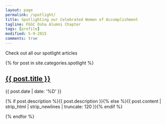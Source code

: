 ```yaml
---
layout: page
permalink: /spotlight/
title: Spotlighting our Celebrated Women of Accomplishment
tagline: FGGC Osha Alumni Chapter
tags: [profile]
modified: 5-9-2015
comments: true
---
```


Check out all our spotlight articles

<article>
  {% for post in site.categories.spotlight %}
  <h2><a href="{{ site.url }}{{ post.url }}" title="{{ post.title }}">{{ post.title }}</a></h2>
  <p>{{ post.date | date: '%D' }} </p>
  <p>{% if post.description %}{{ post.description }}{% else %}{{ post.content | strip_html | strip_newlines | truncate: 120 }}{% endif %}</p>
  {% endfor %}
</article>
